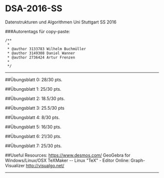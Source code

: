 # DSA-2016-SS
Datenstrukturen und Algorithmen Uni Stuttgart SS 2016

###Autorentags für copy-paste:

	/**
 	 * 
 	 * @author 3133783 Wilhelm Buchmüller 
 	 * @author 3149308 Daniel Wanner 
 	 * @author 2736424 Artur Frenzen
 	 *
 	 */

**************

##Übungsblatt 0:
	28/30 pts.

##Übungsblatt 1:
	25/30 pts.

##Übungsblatt 2:
	18.5/30 pts.
	
##Übungsblatt 3:
	25.5/30 pts
	
##Übungsblatt 4:
	8/30 pts.

##Übungsblatt 5:
	16/30 pts.
	
##Übungsblatt 6:
	21/30 pts.
	
##Übungsblatt 7:
	25/30 pts.

##Useful Resources:
	https://www.desmos.com/
	GeoGebra for Windows/Linux/OSX
	TeXMaker -- Linux "TeX" - Editor
	Online: Graph-Visualizer
	http://visualgo.net/

	
*******


